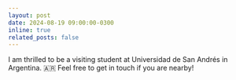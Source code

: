 ```yaml
---
layout: post
date: 2024-08-19 09:00:00-0300
inline: true
related_posts: false
---
```


I am thrilled to be a visiting student at Universidad de San Andrés in Argentina. 🇦🇷 Feel free to get in touch if you are nearby!
